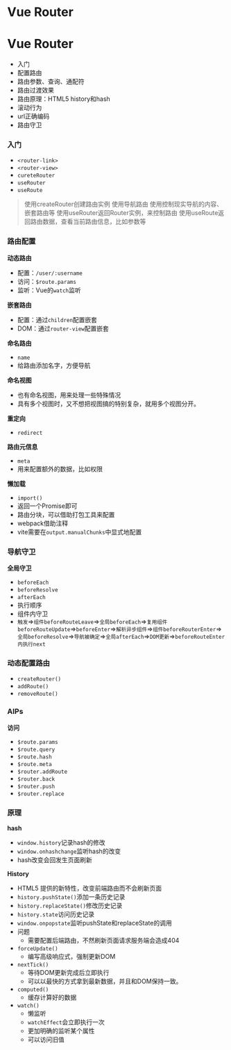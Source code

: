# Vue Router

# Vue Router

- 入门
- 配置路由
- 路由参数、查询、通配符
- 路由过渡效果
- 路由原理：HTML5 history和hash
- 滚动行为
- url正确编码
- 路由守卫

### 入门

- `<router-link>`
- `<router-view>`
- `cureteRouter`
- `useRouter`
- `useRoute`

> 使用createRouter创建路由实例
使用<router-link>导航路由
使用<router-view>控制现实导航的内容、嵌套路由等
使用useRouter返回Router实例，来控制路由
使用useRoute返回路由数据，查看当前路由信息，比如参数等
> 

### 路由配置

**动态路由**

- 配置：`/user/:username`
- 访问：`$route.params`
- 监听：Vue的`watch`监听

**嵌套路由**

- 配置：通过`children`配置嵌套
- DOM：通过`router-view`配置嵌套

**命名路由**

- `name`
- 给路由添加名字，方便导航

**命名视图**

- 也有命名视图，用来处理一些特殊情况
- 具有多个视图时，又不想把视图搞的特别复杂，就用多个视图分开。

**重定向**

- `redirect`

**路由元信息**

- `meta`
- 用来配置额外的数据，比如权限

**懒加载**

- `import()`
- 返回一个Promise即可
- 路由分块，可以借助打包工具来配置
- webpack借助注释
- vite需要在`output.manualChunks`中显式地配置

### 导航守卫

**全局守卫**

- `beforeEach`
- `beforeResolve`
- `afterEach`
- 执行顺序
- 组件内守卫
- `触发`=>`组件beforeRouteLeave`=>`全局beforeEach`=>`复用组件beforeRouteUpdate`=>`beforeEnter`=>`解析异步组件`=>`组件beforeRouterEnter`=>`全局beforeResolve`=>`导航被确定`=>`全局afterEach`=>`DOM更新`=>`beforeRouteEnter内执行next`

### 动态配置路由

- `createRouter()`
- `addRoute()`
- `removeRoute()`

### AIPs

**访问**

- `$route.params`
- `$route.query`
- `$route.hash`
- `$route.meta`
- `$router.addRoute`
- `$router.back`
- `$router.push`
- `$router.replace`

### 原理

**hash**

- `window.history`记录hash的修改
- `window.onhashchange`监听hash的改变
- hash改变会回发生页面刷新

**History**

- HTML5 提供的新特性，改变前端路由而不会刷新页面
- `history.pushState()`添加一条历史记录
- `history.replaceState()`修改历史记录
- `history.state`访问历史记录
- `window.onpopstate`监听pushState和replaceState的调用
- 问题
    - 需要配置后端路由，不然刷新页面请求服务端会造成404
- `forceUpdate()`
    - 编写高级响应式，强制更新DOM
- `nextTick()`
    - 等待DOM更新完成后立即执行
    - 可以以最快的方式拿到最新数据，并且和DOM保持一致。
- `computed()`
    - 缓存计算好的数据
- `watch()`
    - 懒监听
    - `watchEffect`会立即执行一次
    - 更加明确的监听某个属性
    - 可以访问旧值